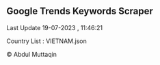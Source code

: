 

## Google Trends Keywords Scraper 
 
Last Update 19-07-2023 , 11:46:21

Country List :
VIETNAM.json



© Abdul Muttaqin 
